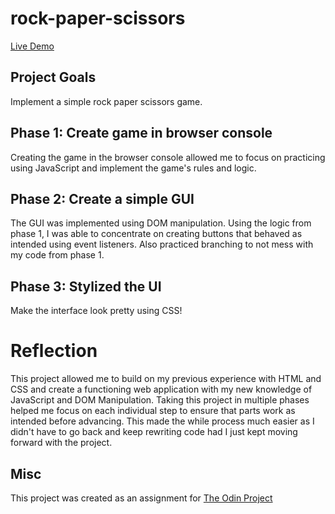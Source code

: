 # rock-paper-scissors

[Live Demo](https://mrespicio.github.io/rock-paper-scissors/)

## Project Goals
Implement a simple rock paper scissors game.

## Phase 1: Create game in browser console
Creating the game in the browser console allowed me to focus on practicing using JavaScript and implement the game's rules and logic.


## Phase 2: Create a simple GUI
The GUI was implemented using DOM manipulation. Using the logic from phase 1, I was able to concentrate on creating buttons that behaved as intended using event listeners. Also practiced branching to not mess with my code from phase 1.

## Phase 3: Stylized the UI
Make the interface look pretty using CSS!

# Reflection
This project allowed me to build on my previous experience with HTML and CSS and create a functioning web application with my new knowledge of JavaScript and DOM Manipulation. Taking this project in multiple phases helped me focus on each individual step to ensure that parts work as intended before advancing. This made the while process much easier as I didn't have to go back and keep rewriting code had I just kept moving forward with the project.

## Misc
This project was created as an assignment for [The Odin Project](https://www.theodinproject.com/lessons/foundations-rock-paper-scissors)